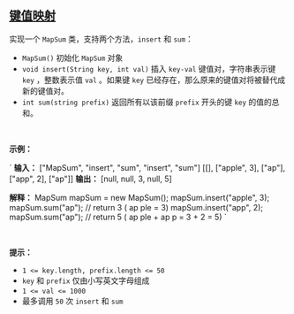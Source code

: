 ## [键值映射](https://leetcode-cn.com/problems/map-sum-pairs/)

实现一个 `MapSum` 类，支持两个方法，`insert` 和 `sum`：

*   `MapSum()` 初始化 `MapSum` 对象
*   `void insert(String key, int val)` 插入 `key-val` 键值对，字符串表示键 `key` ，整数表示值 `val` 。如果键 `key` 已经存在，那么原来的键值对将被替代成新的键值对。
*   `int sum(string prefix)` 返回所有以该前缀 `prefix` 开头的键 `key` 的值的总和。

 

**示例：**

`
**输入：**
["MapSum", "insert", "sum", "insert", "sum"]
[[], ["apple", 3], ["ap"], ["app", 2], ["ap"]]
**输出：**
[null, null, 3, null, 5]

**解释：**
MapSum mapSum = new MapSum();
mapSum.insert("apple", 3);  
mapSum.sum("ap");           // return 3 (
ap
ple = 3)
mapSum.insert("app", 2);    
mapSum.sum("ap");           // return 5 (
ap
ple + 
ap
p = 3 + 2 = 5)
`

 

**提示：**

*   `1 <= key.length, prefix.length <= 50`
*   `key` 和 `prefix` 仅由小写英文字母组成
*   `1 <= val <= 1000`
*   最多调用 `50` 次 `insert` 和 `sum`